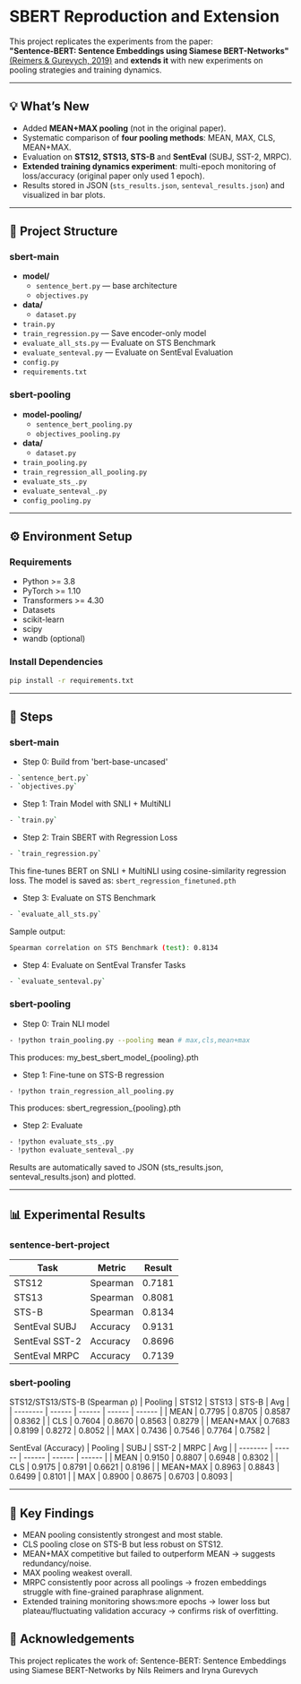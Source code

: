 # SBERT Reproduction and Extension

This project replicates the experiments from the paper:  
**"Sentence-BERT: Sentence Embeddings using Siamese BERT-Networks"**  
[(Reimers & Gurevych, 2019)](https://arxiv.org/abs/1908.10084)
and **extends it** with new experiments on pooling strategies and training dynamics.

---
## 💡 What’s New

- Added **MEAN+MAX pooling** (not in the original paper).  
- Systematic comparison of **four pooling methods**: MEAN, MAX, CLS, MEAN+MAX.  
- Evaluation on **STS12, STS13, STS-B** and **SentEval** (SUBJ, SST-2, MRPC).  
- **Extended training dynamics experiment**: multi-epoch monitoring of loss/accuracy (original paper only used 1 epoch).  
- Results stored in JSON (`sts_results.json`, `senteval_results.json`) and visualized in bar plots.

---

## 📁 Project Structure
### sbert-main
- **model/**
  - `sentence_bert.py` — base architecture
  - `objectives.py`
- **data/**
  - `dataset.py` 
- `train.py` 
- `train_regression.py` — Save encoder-only model
- `evaluate_all_sts.py` — Evaluate on STS Benchmark
- `evaluate_senteval.py` — Evaluate on SentEval Evaluation
- `config.py` 
- `requirements.txt`
  
### sbert-pooling
- **model-pooling/**
  - `sentence_bert_pooling.py` 
  - `objectives_pooling.py`
- **data/**
  - `dataset.py` 
- `train_pooling.py`
- `train_regression_all_pooling.py`
- `evaluate_sts_.py` 
- `evaluate_senteval_.py` 
- `config_pooling.py` 

---

## ⚙️ Environment Setup

### Requirements

- Python >= 3.8
- PyTorch >= 1.10
- Transformers >= 4.30
- Datasets
- scikit-learn
- scipy
- wandb (optional)

### Install Dependencies

```bash
pip install -r requirements.txt
```

---

## 📘 Steps
### sbert-main
- Step 0: Build from 'bert-base-uncased'
```bash
- `sentence_bert.py`
- `objectives.py`
```
- Step 1: Train Model with SNLI + MultiNLI
```bash
- `train.py`
```
- Step 2: Train SBERT with Regression Loss
```bash
- `train_regression.py`
```
This fine-tunes BERT on SNLI + MultiNLI using cosine-similarity regression loss.
The model is saved as: `sbert_regression_finetuned.pth`
- Step 3: Evaluate on STS Benchmark
```bash
- `evaluate_all_sts.py`
```
Sample output:
```bash
Spearman correlation on STS Benchmark (test): 0.8134
```
- Step 4: Evaluate on SentEval Transfer Tasks
```bash
- `evaluate_senteval.py`
```
### sbert-pooling
- Step 0:  Train NLI model
```bash
- !python train_pooling.py --pooling mean # max,cls,mean+max
```
This produces: my_best_sbert_model_{pooling}.pth
- Step 1: Fine-tune on STS-B regression
```bash
- !python train_regression_all_pooling.py
```
This produces: sbert_regression_{pooling}.pth
- Step 2: Evaluate
```bash
- !python evaluate_sts_.py
- !python evaluate_senteval_.py
```
Results are automatically saved to JSON (sts_results.json, senteval_results.json) and plotted.

---

## 📊 Experimental Results
### sentence-bert-project
| Task           | Metric   | Result |
| -------------- | -------- | ------ |
| STS12          | Spearman | 0.7181 |
| STS13          | Spearman | 0.8081 |
| STS-B          | Spearman | 0.8134 |
| SentEval SUBJ  | Accuracy | 0.9131 |
| SentEval SST-2 | Accuracy | 0.8696 |
| SentEval MRPC  | Accuracy | 0.7139 |
### sbert-pooling
STS12/STS13/STS-B (Spearman ρ)
| Pooling  | STS12  | STS13  | STS-B  | Avg    |
| -------- | ------ | ------ | ------ | ------ |
| MEAN     | 0.7795 | 0.8705 | 0.8587 | 0.8362 |
| CLS      | 0.7604 | 0.8670 | 0.8563 | 0.8279 |
| MEAN+MAX | 0.7683 | 0.8199 | 0.8272 | 0.8052 |
| MAX      | 0.7436 | 0.7546 | 0.7764 | 0.7582 |

SentEval (Accuracy)
| Pooling  | SUBJ   | SST-2  | MRPC   | Avg    |
| -------- | ------ | ------ | ------ | ------ |
| MEAN     | 0.9150 | 0.8807 | 0.6948 | 0.8302 |
| CLS      | 0.9175 | 0.8791 | 0.6621 | 0.8196 |
| MEAN+MAX | 0.8963 | 0.8843 | 0.6499 | 0.8101 |
| MAX      | 0.8900 | 0.8675 | 0.6703 | 0.8093 |

---
## 🧩 Key Findings
- MEAN pooling consistently strongest and most stable.
- CLS pooling close on STS-B but less robust on STS12.
- MEAN+MAX competitive but failed to outperform MEAN → suggests redundancy/noise.
- MAX pooling weakest overall.
- MRPC consistently poor across all poolings → frozen embeddings struggle with fine-grained paraphrase alignment.
- Extended training monitoring shows:more epochs → lower loss but plateau/fluctuating validation accuracy → confirms risk of overfitting.


## 🙌 Acknowledgements
This project replicates the work of:
Sentence-BERT: Sentence Embeddings using Siamese BERT-Networks by Nils Reimers and Iryna Gurevych
